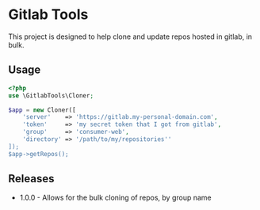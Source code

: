 # Gitlab Tools
This project is designed to help clone and update repos hosted in gitlab, in bulk.

## Usage
```php
<?php
use \GitlabTools\Cloner;

$app = new Cloner([
    'server'    => 'https://gitlab.my-personal-domain.com',
    'token'     => 'my secret token that I got from gitlab',
    'group'     => 'consumer-web',
    'directory' => '/path/to/my/repositories''
]);
$app->getRepos();
```

## Releases
* 1.0.0 - Allows for the bulk cloning of repos, by group name
